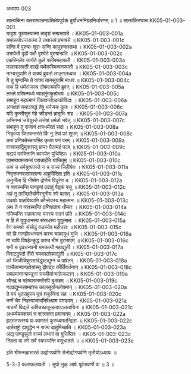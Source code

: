 अध्यायः 003

सात्यकिना बलरामवचनप्रतिक्षेपपूर्वकं दुर्योधननिग्रहनिर्धारणम् ॥ 1 ॥
सात्यकिरुवाच 	KK05-01-003-001  
यादृशः पुरुषस्यात्मा तादृशं सम्प्रभाषते ।	KK05-01-003-001a  
यथारूपोऽन्तरात्मा ते तथारूपं प्रभाषसे ॥	KK05-01-003-001c  
सन्ति वै पुरुषाः शूराः सन्ति कापुरुषास्तथा ।	KK05-01-003-002a  
उभावेतौ दृढौ पक्षौ दृश्येते पुरुषान्प्रति ॥	KK05-01-003-002c  
एकस्मिन्नेव जायेते कुले क्लीबमहाबलौ ।	KK05-01-003-003a  
फलाफलवती शाखे यथैकस्मिन्वनस्पतौ ॥	KK05-01-003-003c  
नाभ्यसूयामि ते वाक्यं ब्रुवतो लाङ्गलध्वज ।	KK05-01-003-004a  
ये तु शृण्वन्ति ते वाक्यं तानसूयामि माधव ॥	KK05-01-003-004c  
कथं हि धर्मराजस्य दोषमल्पमपि ब्रुवन् ।	KK05-01-003-005a  
लभते परिषन्मध्ये व्याहर्तुमकुतोभयः ॥	KK05-01-003-005c  
समाहूय महात्मानं जितवन्तोऽक्षकोविदाः ।	KK05-01-003-006a  
अनक्षज्ञं यथाऽश्रद्धं तेषु धर्मजयः कुतः ।	KK05-01-003-006c  
यदि कुन्तीसुतं गेहे क्रीडन्तं भ्रातृभिः सह ।	KK05-01-003-007a  
अभिगम्य जयेयुस्ते तत्तेषां धर्मतो भवेत् ॥	KK05-01-003-007c  
समाहूय तु राजानं क्षत्रधर्मरतं सदा ।	KK05-01-003-008a  
निकृत्या जितवन्तस्ते किं नु तेषां परं शुभम् ॥	KK05-01-003-008c  
कथं प्रणिपतेच्चायमिह कृत्वा पणं परम् ।	KK05-01-003-009a  
वनवासाद्विमुक्तस्तु प्राप्तः पैतामहं पदम् ॥	KK05-01-003-009c  
यद्ययं परवित्तानि कामयेत युधिष्ठिरः ।	KK05-01-003-010a  
एवमप्ययमत्यन्तं परान्नार्हति याचितुम् ॥	KK05-01-003-010c  
कथं च धर्मयुक्तास्ते न च राज्यं जिहीर्षवः ।	KK05-01-003-011a  
निवृत्तवनवासांस्तान्य आहुर्विदिता इति ॥	KK05-01-003-011c  
अनुनीता हि भीष्मेण द्रोणेन विदुरेण च ।	KK05-01-003-012a  
न व्यवस्यन्ति पाण्डूनां प्रदातुं पैतृकं वसु ॥	KK05-01-003-012c  
अहं तु ताञ्छितैर्बाणैरनुनीय रणे बलात् ।	KK05-01-003-013a  
पादयोः पातयिष्यामि कौन्तेयस्य महात्मनः ॥	KK05-01-003-013c  
अथ ते न व्यवस्यन्ति प्रणिपाताय धीमतः ।	KK05-01-003-014a  
गमिष्यन्ति सहामात्या यमस्य सदनं प्रति ॥	KK05-01-003-014c  
न हि ते युयुधानस्य संरब्धस्य युयुत्सतः ।	KK05-01-003-015a  
वेगं समर्थाः संसोढुं वज्रस्येव महीधराः ॥	KK05-01-003-015c  
को हि गाण्डीवधन्वानं कश्च चक्रायुधं युधि ।	KK05-01-003-016a  
मां चापि विषहेत्क्रुद्धं कश्च भीमं दुरासदम् ॥	KK05-01-003-016c  
यमौ च दृढधन्वानौ यमकल्पौ महाद्युती ।	KK05-01-003-017a  
विराटद्रुपदौ वीरौ यमकालोपमद्युती ॥	KK05-01-003-017c  
को जिजीविषुरासादेद्धृष्टद्युम्नं च पार्षतम् ।	KK05-01-003-018a  
पञ्चैतान्पाण्डवेयांस्तु द्रौपद्याः कीर्तिवर्धनान् ॥	KK05-01-003-018c  
समप्रमाणान्पाण्डूनां समवीर्यान्मदोत्कटान् ।	KK05-01-003-019a  
सौभद्रं च महेष्वासममरैरपि दुःसहम् ॥	KK05-01-003-019c  
गदप्रद्युम्नसाम्बांश्च कालसूर्यानलोपमान् ।	KK05-01-003-020a  
ते वयं धृतराष्ट्रस्य पुत्रं शकुनिना सह ॥	KK05-01-003-020c  
कर्णं चैव निहत्याजावभिषेक्ष्याम पाण्डवम् ।	KK05-01-003-021a  
नाधर्मो विद्यते कश्चिच्छत्रून्हत्वाऽऽततायिनः ॥	KK05-01-003-021c  
अधर्म्यमयशस्यं च शात्रवाणां प्रयाचनम् ।	KK05-01-003-022a  
हृद्भतस्तस्य यः कामस्तं कुरुध्वमतन्द्रिताः ॥	KK05-01-003-022c  
धार्तराष्ट्रो ह्ययुद्धेन न राज्यं दातुमिच्छति ।	KK05-01-003-023a  
अद्य पाण्डुसुतो राज्यं लभतां वा युधिष्ठिरः ।	KK05-01-003-023c  
निहता वा रणे सर्वे स्वप्स्यन्ति वसुधातले ॥ ॥	KK05-01-003-023e  

इति श्रीमन्महाभारते उद्योगपर्वणि सेनोद्योगपर्वणि तृतीयोऽध्यायः ॥

5-3-3 फलाफलावती । सुपो लुक् आर्षः पूर्वसवर्णो वा ॥ 3 ॥
